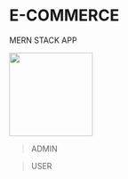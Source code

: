 # E-COMMERCE
MERN STACK APP

<img src='https://encrypted-tbn0.gstatic.com/images?q=tbn:ANd9GcR7aLqXf-vmW_8FQbciIRmp-Zn1lbrLRf-urw&s' height="150px">

>ADMIN

>USER